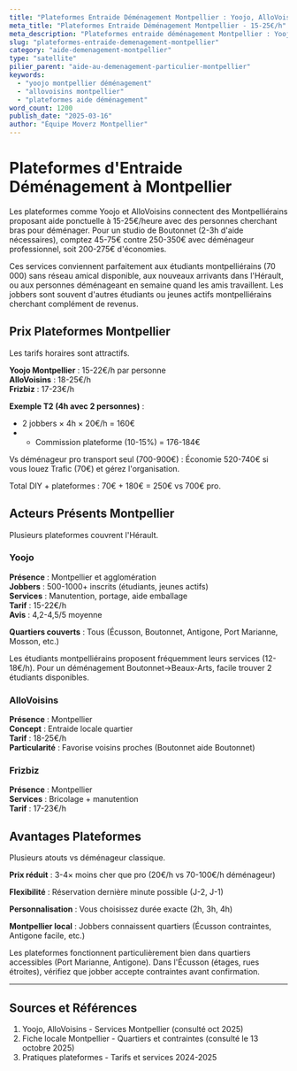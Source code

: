```yaml
---
title: "Plateformes Entraide Déménagement Montpellier : Yoojo, AlloVoisins"
meta_title: "Plateformes Entraide Déménagement Montpellier - 15-25€/h"
meta_description: "Plateformes entraide déménagement Montpellier : Yoojo, AlloVoisins 15-25€/h. Services ponctuels, jobbers locaux."
slug: "plateformes-entraide-demenagement-montpellier"
category: "aide-demenagement-montpellier"
type: "satellite"
pilier_parent: "aide-au-demenagement-particulier-montpellier"
keywords:
  - "yoojo montpellier déménagement"
  - "allovoisins montpellier"
  - "plateformes aide déménagement"
word_count: 1200
publish_date: "2025-03-16"
author: "Équipe Moverz Montpellier"
---
```


# Plateformes d'Entraide Déménagement à Montpellier

Les plateformes comme Yoojo et AlloVoisins connectent des Montpelliérains proposant aide ponctuelle à 15-25€/heure avec des personnes cherchant bras pour déménager. Pour un studio de Boutonnet (2-3h d'aide nécessaires), comptez 45-75€ contre 250-350€ avec déménageur professionnel, soit 200-275€ d'économies.

Ces services conviennent parfaitement aux étudiants montpelliérains (70 000) sans réseau amical disponible, aux nouveaux arrivants dans l'Hérault, ou aux personnes déménageant en semaine quand les amis travaillent. Les jobbers sont souvent d'autres étudiants ou jeunes actifs montpelliérains cherchant complément de revenus.

## Prix Plateformes Montpellier

Les tarifs horaires sont attractifs.

**Yoojo Montpellier** : 15-22€/h par personne  
**AlloVoisins** : 18-25€/h  
**Frizbiz** : 17-23€/h

**Exemple T2 (4h avec 2 personnes)** :
- 2 jobbers × 4h × 20€/h = 160€
- + Commission plateforme (10-15%) = 176-184€

Vs déménageur pro transport seul (700-900€) : Économie 520-740€ si vous louez Trafic (70€) et gérez l'organisation.

Total DIY + plateformes : 70€ + 180€ = 250€ vs 700€ pro.

## Acteurs Présents Montpellier

Plusieurs plateformes couvrent l'Hérault.

### Yoojo

**Présence** : Montpellier et agglomération  
**Jobbers** : 500-1000+ inscrits (étudiants, jeunes actifs)  
**Services** : Manutention, portage, aide emballage  
**Tarif** : 15-22€/h  
**Avis** : 4,2-4,5/5 moyenne

**Quartiers couverts** : Tous (Écusson, Boutonnet, Antigone, Port Marianne, Mosson, etc.)

Les étudiants montpelliérains proposent fréquemment leurs services (12-18€/h). Pour un déménagement Boutonnet→Beaux-Arts, facile trouver 2 étudiants disponibles.

### AlloVoisins

**Présence** : Montpellier  
**Concept** : Entraide locale quartier  
**Tarif** : 18-25€/h  
**Particularité** : Favorise voisins proches (Boutonnet aide Boutonnet)

### Frizbiz

**Présence** : Montpellier  
**Services** : Bricolage + manutention  
**Tarif** : 17-23€/h

## Avantages Plateformes

Plusieurs atouts vs déménageur classique.

**Prix réduit** : 3-4× moins cher que pro (20€/h vs 70-100€/h déménageur)

**Flexibilité** : Réservation dernière minute possible (J-2, J-1)

**Personnalisation** : Vous choisissez durée exacte (2h, 3h, 4h)

**Montpellier local** : Jobbers connaissent quartiers (Écusson contraintes, Antigone facile, etc.)

Les plateformes fonctionnent particulièrement bien dans quartiers accessibles (Port Marianne, Antigone). Dans l'Écusson (étages, rues étroites), vérifiez que jobber accepte contraintes avant confirmation.

---

## Sources et Références

1. Yoojo, AlloVoisins - Services Montpellier (consulté oct 2025)
2. Fiche locale Montpellier - Quartiers et contraintes (consulté le 13 octobre 2025)
3. Pratiques plateformes - Tarifs et services 2024-2025

